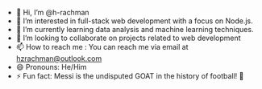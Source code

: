 - 👋 Hi, I’m @h-rachman
- 👀 I’m interested in full-stack web development with a focus on Node.js.
- 🌱 I’m currently learning data analysis and machine learning techniques.
- 💞️ I’m looking to collaborate on projects related to web development
- 📫 How to reach me : You can reach me via email at hzrachman@outlook.com
- 😄 Pronouns: He/Him
- ⚡ Fun fact: Messi is the undisputed GOAT in the history of football! 🐐

<!---
h-rachman/h-rachman is a ✨ special ✨ repository because its `README.md` (this file) appears on your GitHub profile.
You can click the Preview link to take a look at your changes.
--->
